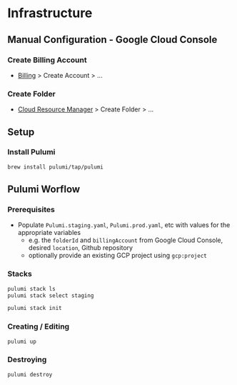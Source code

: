 # Infrastructure

## Manual Configuration - Google Cloud Console

### Create Billing Account

- [Billing](https://console.cloud.google.com/billing) > Create Account > ...

### Create Folder

- [Cloud Resource Manager](https://console.cloud.google.com/cloud-resourceManager) > Create Folder > ...

## Setup

### Install Pulumi

```bash
brew install pulumi/tap/pulumi
```

## Pulumi Worflow

### Prerequisites

* Populate `Pulumi.staging.yaml`, `Pulumi.prod.yaml`, etc with values for the appropriate variables
  * e.g. the `folderId` and `billingAccount` from Google Cloud Console, desired `location`, Github repository
  * optionally provide an existing GCP project using `gcp:project`

### Stacks

```bash
pulumi stack ls
pulumi stack select staging
```

```bash
pulumi stack init
```

### Creating / Editing

```bash
pulumi up
```

### Destroying

```bash
pulumi destroy
```
